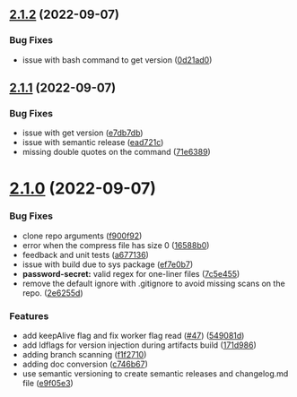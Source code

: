 ## [2.1.2](https://github.com/grinish21/earlybird/compare/v2.1.1...v2.1.2) (2022-09-07)


### Bug Fixes

* issue with bash command to get version ([0d21ad0](https://github.com/grinish21/earlybird/commit/0d21ad071740934e7b46e2e1dddefbe0d079c982))

## [2.1.1](https://github.com/grinish21/earlybird/compare/v2.1.0...v2.1.1) (2022-09-07)


### Bug Fixes

* issue with get version ([e7db7db](https://github.com/grinish21/earlybird/commit/e7db7dba8256772f55e5bc74022e072c1f57503d))
* issue with semantic release ([ead721c](https://github.com/grinish21/earlybird/commit/ead721c2281711a74bbd603cbfebb3975f17081d))
* missing double quotes on the command ([71e6389](https://github.com/grinish21/earlybird/commit/71e63892ae34d182cbccde2a89c89399ba28d293))

# [2.1.0](https://github.com/grinish21/earlybird/compare/v2.0.3...v2.1.0) (2022-09-07)


### Bug Fixes

* clone repo arguments ([f900f92](https://github.com/grinish21/earlybird/commit/f900f92d635ee71383c9564977987c341d732b2d))
* error when the compress file has size 0 ([16588b0](https://github.com/grinish21/earlybird/commit/16588b0305d168542498689019ee44c16f08099f))
* feedback and unit tests ([a677136](https://github.com/grinish21/earlybird/commit/a677136fbaa5115fc84f7cfecbcf563fed8f43f0))
* issue with build due to sys package ([ef7e0b7](https://github.com/grinish21/earlybird/commit/ef7e0b7ef5faeb924bcae5fb6955cc8567cc9291))
* **password-secret:** valid regex for one-liner files ([7c5e455](https://github.com/grinish21/earlybird/commit/7c5e4556f4482123add83f2730644f89fcf46330))
* remove the default ignore with .gitignore to avoid missing scans on the repo. ([2e6255d](https://github.com/grinish21/earlybird/commit/2e6255d0aaa79821902ede4e90a41e2e10cdd4d4))


### Features

* add keepAlive flag and fix worker flag read ([#47](https://github.com/grinish21/earlybird/issues/47)) ([549081d](https://github.com/grinish21/earlybird/commit/549081d257a0d2de4a9f256e1d9a948d2a670c30))
* add ldflags for version injection during artifacts build ([171d986](https://github.com/grinish21/earlybird/commit/171d9866ebc571e5e349012895e197ec4f92f350))
* adding branch scanning ([f1f2710](https://github.com/grinish21/earlybird/commit/f1f27103ad48b55f972c9457387cc4d0c4476f5d))
* adding doc conversion ([c746b67](https://github.com/grinish21/earlybird/commit/c746b6739463c6905bdfbb68074b8e970f9d153a))
* use semantic versioning to create semantic releases and changelog.md file ([e9f05e3](https://github.com/grinish21/earlybird/commit/e9f05e3d126afa7e10772731c172e78cf3bb897a))
